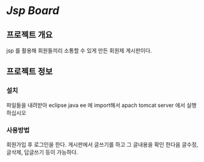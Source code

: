 # *Jsp Board*

## 프로젝트 개요
jsp 를 활용해 회원들끼리 소통할 수 있게 만든 회원제 게시판이다. 

## 프로젝트 정보
### 설치
파일들을 내려받아 eclipse java ee 에 import해서
apach tomcat server 에서 실행하십시오

### 사용방법
회원가입 후 로그인을 한다. 게시판에서 글쓰기를 하고 그 글내용을 확인 한다음 글수정, 글삭제, 답글쓰기 등이 가능하다.



